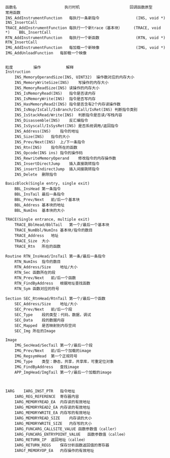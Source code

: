     函数名                 	执行时机	                  回调函数原型	        常用函数
    INS_AddInstrumentFunction	每执行一条新指令	            (INS, void *)	   INS_InsertCall
    TRACE_AddInstrumentFunction	每执行一个新trace（基本块）	 (TRACE, void *)	BBL_InsertCall
    RTN_AddInstrumentFunction	每执行一个新函数	            (RTN, void *)	   RTN_InsertCall
    IMG_AddInstrumentFunction	每加载一个新映像	            (IMG, void *)	
    IMG_AddUnloadFunction	每卸载一个映像
    
    
    粒度	       操作        	解释
    Instruction	
        INS_MemoryOperandSize(INS, UINT32)	操作数对应的内存大小
        INS_MemoryWriteSize(INS)	写操作的内存大小
        INS_MemoryReadSize(INS)	读操作的内存大小
        INS_IsMemoryRead(INS)	指令是否读内存
        INS_IsMemoryWrite(INS)	指令是否写内存
        INS_HasMemoryRead2(INS)	指令是否含有2个内存读操作数
        INS_IsNop/IsCall/IsBranch/IsCall/IsRet(INS)	判断指令类别
        INS_IsStackRead/Write(INS)	判断指令是否读/写栈内容
        INS_Disassemble(INS)	反汇编指令
        INS_IsSyscall/IsSysRet(INS)	是否系统调用/返回指令
        INS_Address(INS)	指令的地址
        INS_Size(INS)	指令的大小
        INS_Prev/Next(INS)	上/下一条指令
        INS_Rtn(INS)	指令所在的函数
        INS_Opcode(INS ins)	指令的操作码
        INS_RewriteMemoryOperand	修改指令的内存操作数
        INS_InsertDirectJump	插入直接跳转指令
        INS_insertIndirectJump	插入间接跳转指令
        INS_Delete	删除指令
        
    BasicBlock(Single entry, single exit)	
        BBL_InsHead	第一条指令
        BBL_InsTail	最后一条指令
        BBL_Prev/Next	前/后一个基本块
        BBL_Address	基本块的地址
        BBL_NumIns	基本块的大小
        
    TRACE(Single entrance, multiple exit)	
        TRACE_BblHead/BblTail	第一个/最后一个基本块
        TRACE_NumBbl/NumIns	基本块/指令的数目
        TRACE_Address	地址
        TRACE_Size	大小
        TRACE_Rtn	所在的函数
        
    Routine	RTN_InsHead/InsTail	第一条/最后一条指令
        RTN_NumIns	指令的数目
        RTN_Address/Size	地址/大小
        RTN_Sec	函数所在的段
        RTN_Prev/Next	前/后一个函数
        RTN_FindByAddress	根据地址查找函数
        RTN_Sym	函数对应的符号
        
    Section	SEC_RtnHead/RtnTail	第一个/最后一个函数
        SEC_Address/Size	地址/大小
        SEC_Prev/Next	前/后一个段
        SEC_Type	段的类型：代码，数据，调试
        SEC_Data	段的数据内容
        SEC_Mapped	是否映射到内存空间
        SEC_Img	所在的Image
        
    Image	
        IMG_SecHead/SecTail	第一个/最后一个段
        IMG_Prev/Next	前/后一个加载的image
        IMG_RegsymHead	第一个正规符号
        IMG_Type	类型：静态，共享，共享库，可重定位对象
        IMG_FindByAddress	查找image
        APP_ImgHead/ImgTail	第一个/最后一个加载的image
        
        
        
    IARG	IARG_INST_PTR	指令地址
        IARG_REG_REFERENCE	寄存器内容
        IARG_MEMORYREAD_EA	内存读的有效地址
        IARG_MEMORYREAD2_EA	内存读的有效地址
        IARG_MEMORYWRITE_EA	内存写的有效地址
        IARG_MEMORYREAD_SIZE	内存读的大小
        IARG_MEMORYWRITE_SIZE	内存写的大小
        IARG_FUNCARG_CALLSITE_VALUE	函数参数值（caller）
        IARG_FUNCARG_ENTRYPOINT_VALUE	函数参数值（callee）
        IARG_RETURN_IP	返回地址（callee）
        IARG_RETURN_REGS	保存分析函数返回值的寄存器
        IARGf_MEMORYOP_EA	内存操作的有效地址
